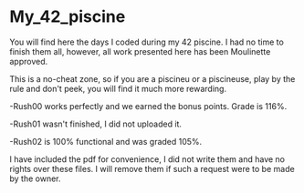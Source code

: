 # My_42_piscine
You will find here the days I coded during my 42 piscine. I had no time to finish them all, however, all work presented here has been Moulinette approved.

This is a no-cheat zone, so if you are a piscineu or a piscineuse, play by the rule and don't peek, you will find it much more rewarding.

-Rush00 works perfectly and we earned the bonus points. Grade is 116%.

-Rush01 wasn't finished, I did not uploaded it.

-Rush02 is 100% functional and was graded 105%.

I have included the pdf for convenience, I did not write them and have no rights over these files. I will remove them if such a request were to be made by the owner.
